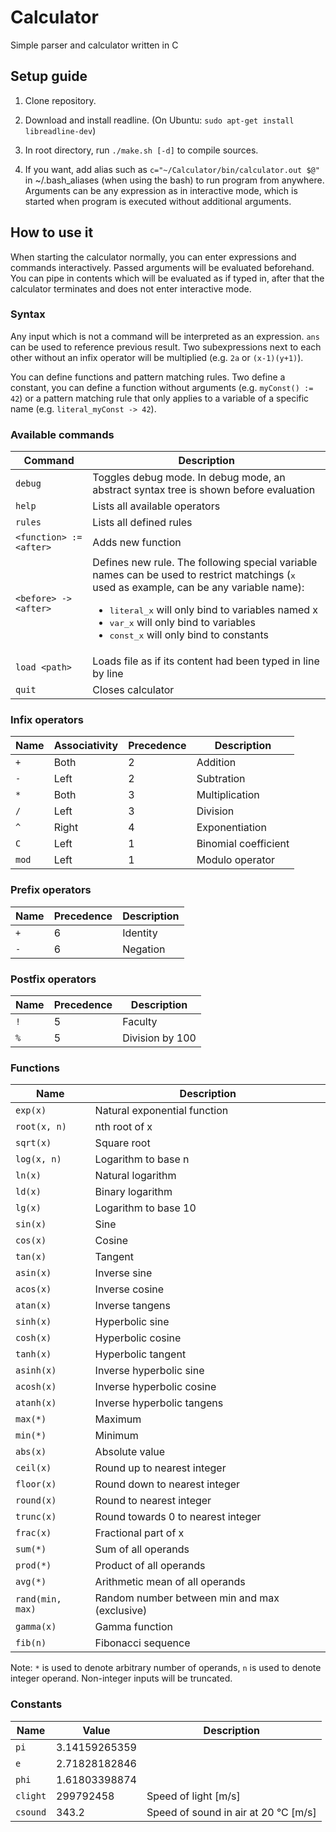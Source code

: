 # Calculator
Simple parser and calculator written in C

## Setup guide
1. Clone repository.

2. Download and install readline. (On Ubuntu: ```sudo apt-get install libreadline-dev```)

3. In root directory, run ```./make.sh [-d]``` to compile sources.

4. If you want, add alias such as ```c="~/Calculator/bin/calculator.out $@"``` in ~/.bash_aliases (when using the bash) to run program from anywhere. Arguments can be any expression as in interactive mode, which is started when program is executed without additional arguments.

## How to use it
When starting the calculator normally, you can enter expressions and commands interactively. Passed arguments will be evaluated beforehand. You can pipe in contents which will be evaluated as if typed in, after that the calculator terminates and does not enter interactive mode.

### Syntax
Any input which is not a command will be interpreted as an expression. ```ans``` can be used to reference previous result. Two subexpressions next to each other without an infix operator will be multiplied (e.g. ```2a``` or ```(x-1)(y+1)```).

You can define functions and pattern matching rules. Two define a constant, you can define a function without arguments (e.g. ```myConst() := 42```) or a pattern matching rule that only applies to a variable of a specific name (e.g. ```literal_myConst -> 42```).

### Available commands
| Command                     | Description |
| ---                         | ---         |
| ```debug```                 | Toggles debug mode. In debug mode, an abstract syntax tree is shown before evaluation |
| ```help```                  | Lists all available operators |
| ```rules```                 | Lists all defined rules |
| ```<function> := <after>``` | Adds new function |
| ```<before> -> <after>```   | Defines new rule. The following special variable names can be used to restrict matchings (<tt>x</tt> used as example, can be any variable name): <ul><li><tt>literal_x</tt> will only bind to variables named  x</li><li><tt>var_x</tt> will only bind to variables</li><li><tt>const_x</tt> will only bind to constants</li></ul> |
| ```load <path>```           | Loads file as if its content had been typed in line by line |
| ```quit```                  | Closes calculator |

### Infix operators
| Name      | Associativity | Precedence | Description          |
| ---       | ---           | ---        | ---                  |
| ```+```   | Both          | 2          | Addition             |
| ```-```   | Left          | 2          | Subtration           |
| ```*```   | Both          | 3          | Multiplication       |
| ```/```   | Left          | 3          | Division             |
| ```^```   | Right         | 4          | Exponentiation       |
| ```C```   | Left          | 1          | Binomial coefficient |
| ```mod``` | Left          | 1          | Modulo operator      |

### Prefix operators
| Name    | Precedence | Description |
| ---     | ---        | ---         |
| ```+``` | 6          | Identity    |
| ```-``` | 6          | Negation    |

### Postfix operators
| Name    | Precedence | Description     |
| ---     | ---        | ---             |
| ```!``` | 5          | Faculty         |
| ```%``` | 5          | Division by 100 |

### Functions
| Name                 | Description                                   |
| ---                  | ---                                           |
| ```exp(x)```         | Natural exponential function                  |
| ```root(x, n)```     | nth root of x                                 |
| ```sqrt(x)```        | Square root                                   |
| ```log(x, n)```      | Logarithm to base n                           |
| ```ln(x)```          | Natural logarithm                             |
| ```ld(x)```          | Binary logarithm                              |
| ```lg(x)```          | Logarithm to base 10                          |
| ```sin(x)```         | Sine                                          |
| ```cos(x)```         | Cosine                                        |
| ```tan(x)```         | Tangent                                       |
| ```asin(x)```        | Inverse sine                                  |
| ```acos(x)```        | Inverse cosine                                |
| ```atan(x)```        | Inverse tangens                               |
| ```sinh(x)```        | Hyperbolic sine                               |
| ```cosh(x)```        | Hyperbolic cosine                             |
| ```tanh(x)```        | Hyperbolic tangent                            |
| ```asinh(x)```       | Inverse hyperbolic sine                       |
| ```acosh(x)```       | Inverse hyperbolic cosine                     |
| ```atanh(x)```       | Inverse hyperbolic tangens                    |
| ```max(*)```         | Maximum                                       |
| ```min(*)```         | Minimum                                       |
| ```abs(x)```         | Absolute value                                |
| ```ceil(x)```        | Round up to nearest integer                   |
| ```floor(x)```       | Round down to nearest integer                 |
| ```round(x)```       | Round to nearest integer                      |
| ```trunc(x)```       | Round towards 0 to nearest integer            |
| ```frac(x)```        | Fractional part of x                          |
| ```sum(*)```         | Sum of all operands                           |
| ```prod(*)```        | Product of all operands                       |
| ```avg(*)```         | Arithmetic mean of all operands               |
| ```rand(min, max)``` | Random number between min and max (exclusive) |
| ```gamma(x)```       | Gamma function                                |
| ```fib(n)```         | Fibonacci sequence                            |

Note: ```*``` is used to denote arbitrary number of operands, ```n``` is used to denote integer operand. Non-integer inputs will be truncated.

### Constants
| Name         | Value         | Description                          |
| ---          | ---           | ---                                  |
| ```pi```     | 3.14159265359 |                                      |
| ```e```      | 2.71828182846 |                                      |
| ```phi```    | 1.61803398874 |                                      |
| ```clight``` | 299792458     | Speed of light [m/s]                 |
| ```csound``` | 343.2         | Speed of sound in air at 20 °C [m/s] |
